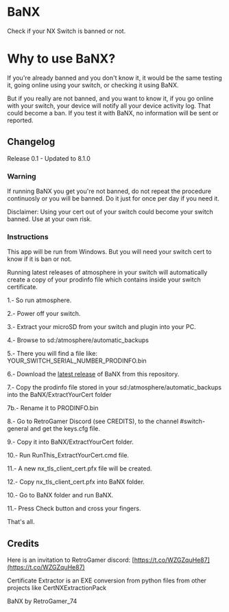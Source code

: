 # BaNX
Check if your NX Switch is banned or not.

# Why to use BaNX?

If you're already banned and you don't know it, it would be the same testing it, going online using your switch, or checking it using BaNX.

But if you really are not banned, and you want to know it, if you go online with your switch, your device will notify all your device activity log. That could become a ban. If you test it with BaNX, no information will be sent or reported.

## Changelog

Release 0.1 - Updated to 8.1.0

### Warning

If running BaNX you get you're not banned, do not repeat the procedure continuosly or you will be banned. Do it just for once per day if you need it.

Disclaimer: Using your cert out of your switch could become your switch banned. Use at your own risk.

### Instructions

This app will be run from Windows. But you will need your switch cert to know if it is ban or not.

Running latest releases of atmosphere in your switch will automatically create a copy of your prodinfo file which contains inside your switch certificate.

1.- So run atmosphere.

2.- Power off your switch.

3.- Extract your microSD from your switch and plugin into your PC.

4.- Browse to sd:/atmosphere/automatic_backups

5.- There you will find a file like: YOUR_SWITCH_SERIAL_NUMBER_PRODINFO.bin

6.- Download the [latest release](https://github.com/RetroGamer74/BaNX/releases) of BaNX from this repository.

7.- Copy the prodinfo file stored in your sd:/atmosphere/automatic_backups into the BaNX/ExtractYourCert folder

7b.- Rename it to PRODINFO.bin

8.- Go to RetroGamer Discord (see CREDITS), to the channel #switch-general and get the keys.cfg file.

9.- Copy it into BaNX/ExtractYourCert folder.

10.- Run RunThis_ExtractYourCert.cmd file.

11.- A new nx_tls_client_cert.pfx file will be created.

12.- Copy nx_tls_client_cert.pfx into BaNX folder.

10.- Go to BaNX folder and run BaNX.

11.- Press Check button and cross your fingers.


That's all.

## Credits
Here is an invitation to RetroGamer discord: [https://t.co/WZGZquHe87](https://t.co/WZGZquHe87)

Certificate Extractor is an EXE conversion from python files from other projects like CertNXExtractionPack

BaNX by RetroGamer_74
